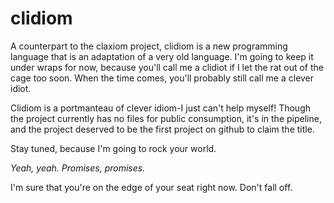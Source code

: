 # clidiom
A counterpart to the claxiom project, clidiom is a new programming language that is an adaptation of a very old language. I'm going to keep it under wraps for now, because you'll call me a clidiot if I let the rat out of the cage too soon. When the time comes, you'll probably still call me a clever idiot.

Clidiom is a portmanteau of clever idiom-I just can't help myself! Though the project currently has no files for public consumption, it's in the pipeline, and the project deserved to be the first project on github to claim the title.

Stay tuned, because I'm going to rock your world. 

*Yeah, yeah. Promises, promises.*

I'm sure that you're on the edge of your seat right now. Don't fall off.
